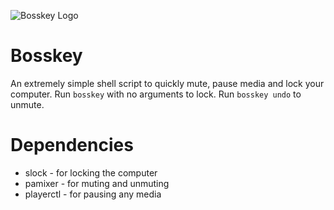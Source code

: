![Bosskey Logo](https://file.coffee/u/UYKRR1qjktBdPA.png)

# Bosskey
An extremely simple shell script to quickly mute, pause media and lock your computer.
Run `bosskey` with no arguments to lock.
Run `bosskey undo` to unmute.

# Dependencies
- slock - for locking the computer
- pamixer - for muting and unmuting
- playerctl - for pausing any media
